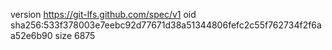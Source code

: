 version https://git-lfs.github.com/spec/v1
oid sha256:533f378003e7eebc92d77671d38a51344806fefc2c55f762734f2f6aa52e6b90
size 6875
